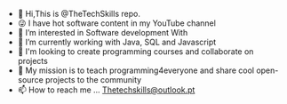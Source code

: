 - 👋 Hi,This is @TheTechSkills repo.
- 😜 I have hot software content in my YouTube channel
- 👀 I’m interested in Software development With
- 🌱 I’m currently working with Java, SQL and Javascript
- 💞️ I'm looking to create programming courses and collaborate on projects
- 🐅 My mission is to teach programming4everyone and share cool open-source projects to the community
- 📫 How to reach me ... Thetechskills@outlook.pt

